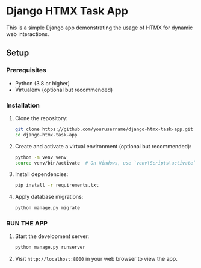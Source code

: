 # Django HTMX Task App

This is a simple Django app demonstrating the usage of HTMX for dynamic web interactions.

## Setup

### Prerequisites

- Python (3.8 or higher)
- Virtualenv (optional but recommended)

### Installation

1. Clone the repository:

   ```bash
   git clone https://github.com/yourusername/django-htmx-task-app.git
   cd django-htmx-task-app


2. Create and activate a virtual environment (optional but recommended):
    ```bash
    python -m venv venv
    source venv/bin/activate  # On Windows, use `venv\Scripts\activate`

3. Install dependencies:
    ```bash
    pip install -r requirements.txt

4. Apply database migrations:
    ```bash
    python manage.py migrate


### RUN THE APP

1. Start the development server:
    ```bash
    python manage.py runserver
    

2. Visit `http://localhost:8000` in your web browser to view the app.

